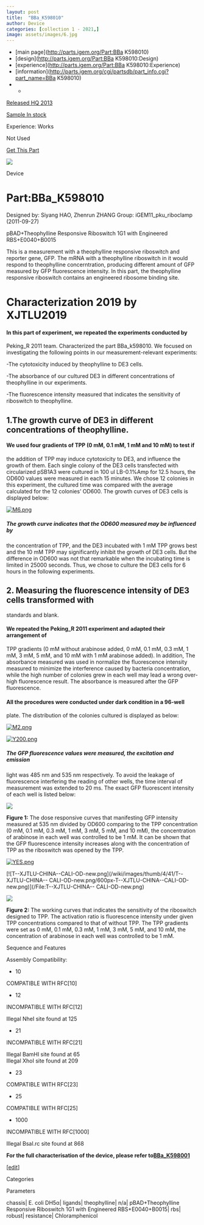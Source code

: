 ```yaml
---
layout: post
title:  "BBa_K598010"
author: Device
categories: [collection 1 - 2021,] 
image: assets/images/6.jpg
---
```



  * [main page](http://parts.igem.org/Part:BBa K598010)
  * [design](http://parts.igem.org/Part:BBa K598010:Design)
  * [experience](http://parts.igem.org/Part:BBa K598010:Experience)
  * [information](http://parts.igem.org/cgi/partsdb/part_info.cgi?part_name=BBa K598010)
  *   * 

[Released HQ 2013](http://parts.igem.org/Help:Part_Status_Box)

[Sample In stock](http://parts.igem.org/Help:Part_Status_Box)

Experience: Works

Not Used

[ Get This Part](http://parts.igem.org/partsdb/get_part.cgi?part=BBa_K598010)

![](http://parts.igem.org/images/partbypart/icon_device.png)

Device

# Part:BBa_K598010

Designed by: Siyang HAO, Zhenrun ZHANG   Group: iGEM11_pku_riboclamp
(2011-09-27)

pBAD+Theophylline Responsive Riboswitch 1G1 with Engineered RBS+E0040+B0015

This is a measurement with a theophylline responsive riboswitch and reporter
gene, GFP. The mRNA with a theophylline riboswitch in it would respond to
theophylline concerntration, producing different amount of GFP measured by GFP
fluorescence intensity. In this part, the theophylline responsive riboswitch
contains an engineered ribosome binding site.

# Characterization 2019 by XJTLU2019

#### In this part of experiment, we repeated the experiments conducted by
Peking_R 2011 team. Characterized the part BBa_k598010. We focused on
investigating the following points in our measurement-relevant experiments:

-The cytotoxicity induced by theophylline to DE3 cells. 

-The absorbance of our cultured DE3 in different concentrations of theophylline in our experiments. 

-The fluorescence intensity measured that indicates the sensitivity of riboswitch to theophylline. 

## 1.The growth curve of DE3 in different concentrations of theophylline.

#### We used four gradients of TPP (0 mM, 0.1 mM, 1 mM and 10 mM) to test if
the addition of TPP may induce cytotoxicity to DE3, and influence the growth
of them. Each single colony of the DE3 cells transfected with circularized
pSB1A3 were cultured in 100 ul LB-0.1%Amp for 12.5 hours, the OD600 values
were measured in each 15 minutes. We chose 12 colonies in this experiment, the
cultured time was compared with the average calculated for the 12 colonies’
OD600. The growth curves of DE3 cells is displayed below:

[![M6.png](/wiki/images/thumb/c/cc/M6.png/600px-M6.png)](/File:M6.png)

[](/File:M6.png "Enlarge")

##### The growth curve indicates that the OD600 measured may be influenced by
the concentration of TPP, and the DE3 incubated with 1 mM TPP grows best and
the 10 mM TPP may significantly inhibit the growth of DE3 cells. But the
difference in OD600 was not that remarkable when the incubating time is
limited in 25000 seconds. Thus, we chose to culture the DE3 cells for 6 hours
in the following experiments.

## 2\. Measuring the fluorescence intensity of DE3 cells transformed with
standards and blank.

#### We repeated the Peking_R 2011 experiment and adapted their arrangement of
TPP gradients (0 mM without arabinose added, 0 mM, 0.1 mM, 0.3 mM, 1 mM, 3 mM,
5 mM, and 10 mM with 1 mM arabinose added). In addition, The absorbance
measured was used in normalize the fluorescence intensity measured to minimize
the interference caused by bacteria concentration, while the high number of
colonies grew in each well may lead a wrong over-high fluorescence result. The
absorbance is measured after the GFP fluorescence.

#### All the procedures were conducted under dark condition in a 96-well
plate. The distribution of the colonies cultured is displayed as below:

[![M2.png](/wiki/images/thumb/2/2a/M2.png/600px-M2.png)](/File:M2.png)

[](/File:M2.png "Enlarge")

[![Y200.png](/wiki/images/thumb/7/71/Y200.png/600px-Y200.png)](/File:Y200.png)

[](/File:Y200.png "Enlarge")

##### The GFP fluorescence values were measured, the excitation and emission
light was 485 nm and 535 nm respectively. To avoid the leakage of fluorescence
interfering the reading of other wells, the time interval of measurement was
extended to 20 ms. The exact GFP fluorescent intensity of each well is listed
below:

[![](/wiki/images/thumb/5/59/M1.png/600px-M1.png)](/File:M1.png)

[](/File:M1.png "Enlarge")

**Figure 1:** The dose responsive curves that manifesting GFP intensity
measured at 535 nm divided by OD600 comparing to the TPP concentration (0 mM,
0.1 mM, 0.3 mM, 1 mM, 3 mM, 5 mM, and 10 mM), the concentration of arabinose
in each well was controlled to be 1 mM. It can be shown that the GFP
fluorescence intensity increases along with the concentration of TPP as the
riboswitch was opened by the TPP.

[![YES.png](/wiki/images/thumb/6/6d/YES.png/600px-YES.png)](/File:YES.png)

[](/File:YES.png "Enlarge")

[![T--XJTLU-CHINA--CALI-OD-new.png](/wiki/images/thumb/4/41/T--XJTLU-CHINA--
CALI-OD-new.png/600px-T--XJTLU-CHINA--CALI-OD-new.png)](/File:T--XJTLU-CHINA--
CALI-OD-new.png)

[](/File:T--XJTLU-CHINA--CALI-OD-new.png "Enlarge")

[![](/wiki/images/7/74/M5.png)](/File:M5.png)

[](/File:M5.png "Enlarge")

**Figure 2:** The working curves that indicates the sensitivity of the
riboswitch designed to TPP. The activation ratio is fluorescence intensity
under given TPP concentrations compared to that of without TPP. The TPP
gradients were set as 0 mM, 0.1 mM, 0.3 mM, 1 mM, 3 mM, 5 mM, and 10 mM, the
concentration of arabinose in each well was controlled to be 1 mM.

  

Sequence and Features

  

Assembly Compatibility:

  * 10

COMPATIBLE WITH RFC[10]

  * 12

INCOMPATIBLE WITH RFC[12]

Illegal NheI site found at 125  

  * 21

INCOMPATIBLE WITH RFC[21]

Illegal BamHI site found at 65  
Illegal XhoI site found at 209  

  * 23

COMPATIBLE WITH RFC[23]

  * 25

COMPATIBLE WITH RFC[25]

  * 1000

INCOMPATIBLE WITH RFC[1000]

Illegal BsaI.rc site found at 868  

  

**For the full characterisation of the device, please refer
to[BBa_K598001](http://parts.igem.org/wiki/index.php?title=Part:BBa_K598001)**

[[edit](http://parts.igem.org/partsdb/part_info.cgi?part_name=BBa_K598010)]

Categories

Parameters

chassis| E. coli DH5α| ligands| theophylline| n/a| pBAD+Theophylline
Responsive Riboswitch 1G1 with Engineered RBS+E0040+B0015| rbs| robust|
resistance| Chloramphenicol

